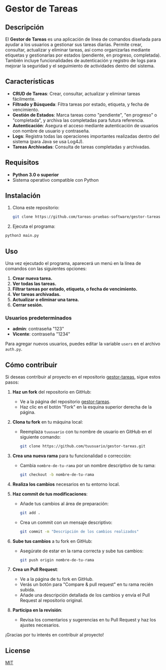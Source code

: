 # Gestor de Tareas

## Descripción
El **Gestor de Tareas** es una aplicación de línea de comandos diseñada para ayudar a los usuarios a gestionar sus tareas diarias. Permite crear, consultar, actualizar y eliminar tareas, así como organizarlas mediante etiquetas y gestionarlas por estados (pendiente, en progreso, completada). También incluye funcionalidades de autenticación y registro de logs para mejorar la seguridad y el seguimiento de actividades dentro del sistema.

## Características
- **CRUD de Tareas**: Crear, consultar, actualizar y eliminar tareas fácilmente.
- **Filtrado y Búsqueda**: Filtra tareas por estado, etiqueta, y fecha de vencimiento.
- **Gestión de Estados**: Marca tareas como "pendiente", "en progreso" o "completada", y archiva las completadas para futura referencia.
- **Autenticación**: Asegura el acceso mediante autenticación de usuarios con nombre de usuario y contraseña.
- **Logs**: Registra todas las operaciones importantes realizadas dentro del sistema (para Java se usa Log4J).
- **Tareas Archivadas**: Consulta de tareas completadas y archivadas.

## Requisitos
- **Python 3.0 o superior**
- Sistema operativo compatible con Python

## Instalación
1. Clona este repositorio:
   ```bash
   git clone https://github.com/tareas-pruebas-software/gestor-tareas
   ```

2. Ejecuta el programa:

  ```bash
  python3 main.py
  ```
## Uso
Una vez ejecutado el programa, aparecerá un menú en la línea de comandos con las siguientes opciones:

1. **Crear nueva tarea.**
2. **Ver todas las tareas.**
3. **Filtrar tareas por estado, etiqueta, o fecha de vencimiento.**
4. **Ver tareas archivadas.**
5. **Actualizar o eliminar una tarea.**
6. **Cerrar sesión.**

### Usuarios predeterminados
- **admin**: contraseña "123"
- **Vicente**: contraseña "1234"

Para agregar nuevos usuarios, puedes editar la variable `users` en el archivo `auth.py`.

## Cómo contribuir

Si deseas contribuir al proyecto en el repositorio [gestor-tareas](https://github.com/tareas-pruebas-software/gestor-tareas), sigue estos pasos:

1. **Haz un fork** del repositorio en GitHub:
   - Ve a la página del repositorio [gestor-tareas](https://github.com/tareas-pruebas-software/gestor-tareas).
   - Haz clic en el botón "Fork" en la esquina superior derecha de la página.

2. **Clona tu fork** en tu máquina local:
   - Reemplaza `tuusuario` con tu nombre de usuario en GitHub en el siguiente comando:
     ```bash
     git clone https://github.com/tuusuario/gestor-tareas.git
     ```

3. **Crea una nueva rama** para tu funcionalidad o corrección:
   - Cambia `nombre-de-tu-rama` por un nombre descriptivo de tu rama:
     ```bash
     git checkout -b nombre-de-tu-rama
     ```

4. **Realiza los cambios** necesarios en tu entorno local. 

5. **Haz commit de tus modificaciones**:
   - Añade tus cambios al área de preparación:
     ```bash
     git add .
     ```
   - Crea un commit con un mensaje descriptivo:
     ```bash
     git commit -m "Descripción de los cambios realizados"
     ```

6. **Sube tus cambios** a tu fork en GitHub:
   - Asegúrate de estar en la rama correcta y sube tus cambios:
     ```bash
     git push origin nombre-de-tu-rama
     ```

7. **Crea un Pull Request**:
   - Ve a la página de tu fork en GitHub.
   - Verás un botón para "Compare & pull request" en tu rama recién subida.
   - Añade una descripción detallada de los cambios y envía el Pull Request al repositorio original.

8. **Participa en la revisión**:
   - Revisa los comentarios y sugerencias en tu Pull Request y haz los ajustes necesarios.

¡Gracias por tu interés en contribuir al proyecto!

## License

[MIT](https://choosealicense.com/licenses/mit/)